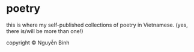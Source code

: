 # poetry
this is where my self-published collections of poetry in Vietnamese.
(yes, there is/will be more than one!)


copyright © Nguyễn Bình
